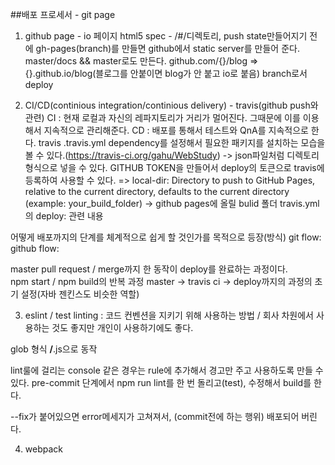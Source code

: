 ##배포 프로세서 - git page
1. github page - io 페이지
html5 spec - /#/디렉토리, push state만들어지기 전에
gh-pages(branch)를 만들면 github에서 static server를 만들어 준다.
master/docs && master로도 만든다.
github.com/{}/blog => {}.github.io/blog(블로그를 안붙이면 blog가 안 붙고 io로 붙음)
branch로서 deploy

2. CI/CD(continious integration/continious delivery) - travis(github push와 관련)
CI : 현재 로컬과 자신의 레파지토리가 거리가 멀어진다. 그때문에 이를 이용해서 지속적으로 관리해준다.
CD : 배포를 통해서 테스트와 QnA를 지속적으로 한다.
travis
.travis.yml
dependency를 설정해서 필요한 패키지를 설치하는 모습을 볼 수 있다.(https://travis-ci.org/gahu/WebStudy)
 -> json파일처럼 디렉토리 형식으로 넣을 수 있다.
GITHUB TOKEN을 만들어서 deploy의 토큰으로 travis에 등록하여 사용할 수 있다.
 => local-dir: Directory to push to GitHub Pages, relative to the current directory, defaults to the current directory (example: your_build_folder) -> github pages에 올릴 bulid 폴더
travis.yml의 deploy: 관련 내용

어떻게 배포까지의 단계를 체계적으로 쉽게 할 것인가를 목적으로 등장(방식)
git flow:
github flow: 

master pull request / merge까지 한 동작이 deploy를 완료하는 과정이다.
<br/>
npm start / npm build의 반복 과정
master -> travis ci -> deploy까지의 과정의 초기 설정(자바 젠킨스도 비슷한 역할)

3. eslint / test
linting : 코드 컨벤션을 지키기 위해 사용하는 방법 / 회사 차원에서 사용하는 것도 좋지만 개인이 사용하기에도 좋다.

glob 형식 **/**.js으로 동작

lint룰에 걸리는 console 같은 경우는 rule에 추가해서 경고만 주고 사용하도록 만들 수 있다.
pre-commit 단계에서 npm run lint를 한 번 돌리고(test), 수정해서 build를 한다.

--fix가 붙어있으면 error메세지가 고쳐져서, (commit전에 하는 행위) 배포되어 버린다.

4. webpack